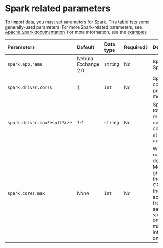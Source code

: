 # Spark related parameters

To import data, you must set parameters for Spark. This table lists some generally-used parameters. For more Spark-related parameters, see [Apache Spark documentation](https://spark.apache.org/docs/latest/configuration.html#application-properties "Click to go go Spark documenation"). For more information, see the [examples](../use-exchange/ex-ug-import-steps.md).

| Parameters | Default | Data type | Required? | Description |
| :--- | :--- | :--- | :--- | :--- |
| `spark.app.name` | Nebula Exchange 2.0 | `string` | No | Specifies the name of the Spark Driver Program.|
| `spark.driver.cores` | 1 | `int` | No | Specifies the number of cores to use for the driver process, only in cluster mode. |
| `spark.driver.maxResultSize` | 1G | `string` | No | Specifies the limit of the total size of serialized results of all partitions for each Spark action (e.g. collect) in bytes. Should be at least 1M, or 0 for unlimited. |
| `spark.cores.max` | None | `int` | No | When the driver program runs on a standalone deployed cluster or a Mesos cluster in "coarse-grained" sharing mode, the maximum amount of CPU cores to request for the application from across the cluster (not from each machine). If not set, the default will be `spark.deploy.defaultCores` on the standalone cluster manager of Spark, or infinite (all available cores) on Mesos. |
